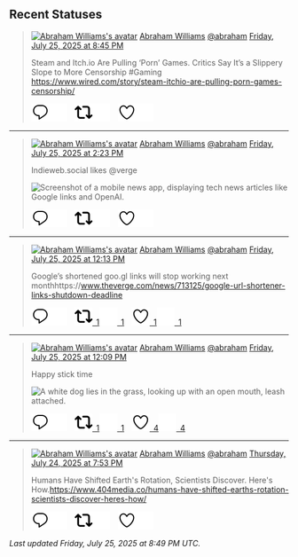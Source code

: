 ## Recent Statuses

> <a href="https://indieweb.social/@abraham"><img alt="Abraham Williams's avatar" src="https://cdn.masto.host/indiewebsocial/accounts/avatars/109/292/540/382/343/163/original/d00f2e03ce9c85b1.jpg" height="24" width="24" ></a> [Abraham Williams](https://indieweb.social/@abraham) [@abraham](https://indieweb.social/@abraham) [Friday, July 25, 2025 at 8:45 PM](https://indieweb.social/@abraham/114915823420096089)
>
> Steam and Itch.io Are Pulling ‘Porn’ Games. Critics Say It’s a Slippery Slope to More Censorship #Gaming https://www.wired.com/story/steam-itchio-are-pulling-porn-games-censorship/
>
> [![Reply](./images/reply_light.svg#gh-light-mode-only "Reply")](https://indieweb.social/@abraham/114915823420096089#gh-light-mode-only)[![Reply](./images/reply.svg#gh-dark-mode-only "Reply")](https://indieweb.social/@abraham/114915823420096089#gh-dark-mode-only)&emsp;[![Boost](./images/retweet_light.svg#gh-light-mode-only "Boost")](https://indieweb.social/@abraham/114915823420096089#gh-light-mode-only)[![Boost](./images/retweet.svg#gh-dark-mode-only "Boost")](https://indieweb.social/@abraham/114915823420096089#gh-dark-mode-only)&emsp;[![Favorite](./images/like_light.svg#gh-light-mode-only "Favorite")](https://indieweb.social/@abraham/114915823420096089#gh-light-mode-only)[![Favorite](./images/like.svg#gh-dark-mode-only "Favorite")](https://indieweb.social/@abraham/114915823420096089#gh-dark-mode-only)


---

> <a href="https://indieweb.social/@abraham"><img alt="Abraham Williams's avatar" src="https://cdn.masto.host/indiewebsocial/accounts/avatars/109/292/540/382/343/163/original/d00f2e03ce9c85b1.jpg" height="24" width="24" ></a> [Abraham Williams](https://indieweb.social/@abraham) [@abraham](https://indieweb.social/@abraham) [Friday, July 25, 2025 at 2:23 PM](https://indieweb.social/@abraham/114914323008946107)
>
> Indieweb.social likes @verge
>
> ![Screenshot of a mobile news app, displaying tech news articles like Google links and OpenAI.](https://cdn.masto.host/indiewebsocial/media_attachments/files/114/914/319/088/918/362/original/1155ab3554342b4d.jpeg)
>
> [![Reply](./images/reply_light.svg#gh-light-mode-only "Reply")](https://indieweb.social/@abraham/114914323008946107#gh-light-mode-only)[![Reply](./images/reply.svg#gh-dark-mode-only "Reply")](https://indieweb.social/@abraham/114914323008946107#gh-dark-mode-only)&emsp;[![Boost](./images/retweet_light.svg#gh-light-mode-only "Boost")](https://indieweb.social/@abraham/114914323008946107#gh-light-mode-only)[![Boost](./images/retweet.svg#gh-dark-mode-only "Boost")](https://indieweb.social/@abraham/114914323008946107#gh-dark-mode-only)&emsp;[![Favorite](./images/like_light.svg#gh-light-mode-only "Favorite")](https://indieweb.social/@abraham/114914323008946107#gh-light-mode-only)[![Favorite](./images/like.svg#gh-dark-mode-only "Favorite")](https://indieweb.social/@abraham/114914323008946107#gh-dark-mode-only)


---

> <a href="https://indieweb.social/@abraham"><img alt="Abraham Williams's avatar" src="https://cdn.masto.host/indiewebsocial/accounts/avatars/109/292/540/382/343/163/original/d00f2e03ce9c85b1.jpg" height="24" width="24" ></a> [Abraham Williams](https://indieweb.social/@abraham) [@abraham](https://indieweb.social/@abraham) [Friday, July 25, 2025 at 12:13 PM](https://indieweb.social/@abraham/114913812165949068)
>
> Google’s shortened goo.gl links will stop working next monthhttps://www.theverge.com/news/713125/google-url-shortener-links-shutdown-deadline
>
> [![Reply](./images/reply_light.svg#gh-light-mode-only "Reply")](https://indieweb.social/@abraham/114913812165949068#gh-light-mode-only)[![Reply](./images/reply.svg#gh-dark-mode-only "Reply")](https://indieweb.social/@abraham/114913812165949068#gh-dark-mode-only)&emsp;[![Boost](./images/retweet_light.svg#gh-light-mode-only "Boost")&ensp;1](https://indieweb.social/@abraham/114913812165949068#gh-light-mode-only)[![Boost](./images/retweet.svg#gh-dark-mode-only "Boost")&ensp;1](https://indieweb.social/@abraham/114913812165949068#gh-dark-mode-only)&emsp;[![Favorite](./images/like_light.svg#gh-light-mode-only "Favorite")&ensp;1](https://indieweb.social/@abraham/114913812165949068#gh-light-mode-only)[![Favorite](./images/like.svg#gh-dark-mode-only "Favorite")&ensp;1](https://indieweb.social/@abraham/114913812165949068#gh-dark-mode-only)


---

> <a href="https://indieweb.social/@abraham"><img alt="Abraham Williams's avatar" src="https://cdn.masto.host/indiewebsocial/accounts/avatars/109/292/540/382/343/163/original/d00f2e03ce9c85b1.jpg" height="24" width="24" ></a> [Abraham Williams](https://indieweb.social/@abraham) [@abraham](https://indieweb.social/@abraham) [Friday, July 25, 2025 at 12:09 PM](https://indieweb.social/@abraham/114913794051890806)
>
> Happy stick time
>
> ![A white dog lies in the grass, looking up with an open mouth, leash attached.](https://cdn.masto.host/indiewebsocial/media_attachments/files/114/913/793/847/032/066/original/62cdd7343805cbdb.jpg)
>
> [![Reply](./images/reply_light.svg#gh-light-mode-only "Reply")](https://indieweb.social/@abraham/114913794051890806#gh-light-mode-only)[![Reply](./images/reply.svg#gh-dark-mode-only "Reply")](https://indieweb.social/@abraham/114913794051890806#gh-dark-mode-only)&emsp;[![Boost](./images/retweet_light.svg#gh-light-mode-only "Boost")&ensp;1](https://indieweb.social/@abraham/114913794051890806#gh-light-mode-only)[![Boost](./images/retweet.svg#gh-dark-mode-only "Boost")&ensp;1](https://indieweb.social/@abraham/114913794051890806#gh-dark-mode-only)&emsp;[![Favorite](./images/like_light.svg#gh-light-mode-only "Favorite")&ensp;4](https://indieweb.social/@abraham/114913794051890806#gh-light-mode-only)[![Favorite](./images/like.svg#gh-dark-mode-only "Favorite")&ensp;4](https://indieweb.social/@abraham/114913794051890806#gh-dark-mode-only)


---

> <a href="https://indieweb.social/@abraham"><img alt="Abraham Williams's avatar" src="https://cdn.masto.host/indiewebsocial/accounts/avatars/109/292/540/382/343/163/original/d00f2e03ce9c85b1.jpg" height="24" width="24" ></a> [Abraham Williams](https://indieweb.social/@abraham) [@abraham](https://indieweb.social/@abraham) [Thursday, July 24, 2025 at 7:53 PM](https://indieweb.social/@abraham/114909957462676993)
>
> Humans Have Shifted Earth&#39;s Rotation, Scientists Discover. Here&#39;s How.https://www.404media.co/humans-have-shifted-earths-rotation-scientists-discover-heres-how/
>
> [![Reply](./images/reply_light.svg#gh-light-mode-only "Reply")](https://indieweb.social/@abraham/114909957462676993#gh-light-mode-only)[![Reply](./images/reply.svg#gh-dark-mode-only "Reply")](https://indieweb.social/@abraham/114909957462676993#gh-dark-mode-only)&emsp;[![Boost](./images/retweet_light.svg#gh-light-mode-only "Boost")](https://indieweb.social/@abraham/114909957462676993#gh-light-mode-only)[![Boost](./images/retweet.svg#gh-dark-mode-only "Boost")](https://indieweb.social/@abraham/114909957462676993#gh-dark-mode-only)&emsp;[![Favorite](./images/like_light.svg#gh-light-mode-only "Favorite")](https://indieweb.social/@abraham/114909957462676993#gh-light-mode-only)[![Favorite](./images/like.svg#gh-dark-mode-only "Favorite")](https://indieweb.social/@abraham/114909957462676993#gh-dark-mode-only)


_Last updated Friday, July 25, 2025 at 8:49 PM UTC._
